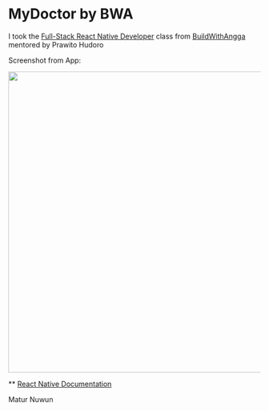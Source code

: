 # MyDoctor by BWA

I took the <a href='https://buildwithangga.com/kelas/full-stack-react-native-developer'>Full-Stack React Native Developer</a> class from <a href='https://buildwithangga.com/'>BuildWithAngga</a> mentored by Prawito Hudoro

Screenshot from App:

<div>
    <img src="https://media-exp1.licdn.com/dms/image/C5622AQE9XRWBQOm9lw/feedshare-shrink_2048_1536/0/1628574429026?e=1635379200&v=beta&t=HXytQAPGv1gUccc5A25g_kpdgC7trITMzesQsVq6XqU" width="600px"</img> 
</div>


** <a href='https://reactnative.dev/docs/getting-started'>React Native Documentation</a>


Matur Nuwun
